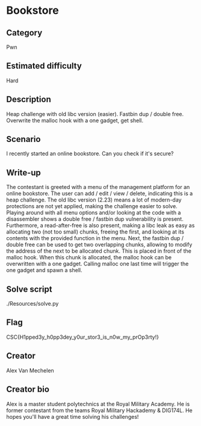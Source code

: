# Bookstore

## Category
Pwn

## Estimated difficulty
Hard

## Description
Heap challenge with old libc version (easier). Fastbin dup / double free. Overwrite the malloc hook with a one gadget, get shell.

## Scenario
I recently started an online bookstore. Can you check if it's secure?

## Write-up
The contestant is greeted with a menu of the management platform for an online bookstore. The user can add / edit / view / delete, indicating this is a heap challenge. The old libc version (2.23) means a lot of modern-day protections are not yet applied, making the challenge easier to solve. Playing around with all menu options and/or looking at the code with a disassembler shows a double free / fastbin dup vulnerability is present. Furthermore, a read-after-free is also present, making a libc leak as easy as allocating two (not too small) chunks, freeing the first, and looking at its contents with the provided function in the menu. Next, the fastbin dup / double free can be used to get two overlapping chunks, allowing to modify the address of the next to be allocated chunk. This is placed in front of the malloc hook. When this chunk is allocated, the malloc hook can be overwritten with a one gadget. Calling malloc one last time will trigger the one gadget and spawn a shell.

## Solve script
./Resources/solve.py

## Flag
CSC{H1pped3y_h0pp3dey_y0ur_stor3_is_n0w_my_prOp3rty!}

## Creator
Alex Van Mechelen

## Creator bio
Alex is a master student polytechnics at the Royal Military Academy. He is former contestant from the teams Royal Military Hackademy & DIG174L. He hopes you'll have a great time solving his challenges!